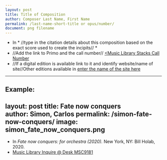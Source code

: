 ```yaml
---
layout: post
title: Title of Composition
author: Composer Last Name, First Name
permalink: /last-name-short-title or opus/number/
document: png filename
---
```


- In * //type in the citation details about this composition based on the exact score used to create the incipits// *
- //Add the link to Primo and the call number// <a href="Primo Link" target="_blank"><Music Library Stacks Call Number</a>
- //If a digital edition is available link to it and identify website/name of site//Other editions available in <a href="external link" target="_blank">enter the name of the site here</a>

---

Example:
---
layout: post
title: Fate now conquers  
author: Simon, Carlos
permalink: /simon-fate-now-conquers/
image: simon_fate_now_conquers.png
---

- In *Fate now conquers: for orchestra (2020).* New York, NY: Bill Holab, 2020.
- <a href="https://tufts-primo.hosted.exlibrisgroup.com/permalink/f/bnf7qa/01TUN_ALMA21281768720003851" target="_blank">Music Library Inquire @ Desk MSC9181</a>

